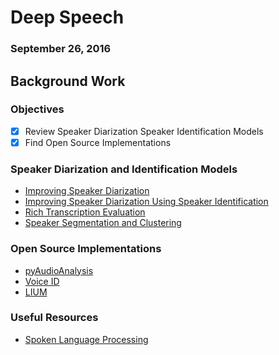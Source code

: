 # Deep Speech
### September 26, 2016

## Background Work

### Objectives

* [x] Review Speaker Diarization Speaker Identification Models
* [x] Find Open Source Implementations

### Speaker Diarization and Identification Models

* [Improving Speaker Diarization](ftp://tlp.limsi.fr/public/rt04f_diarization.pdf)
* [Improving Speaker Diarization Using Speaker Identification](https://archives.limsi.fr/RS2005/chm/tlp/tlp1/index.html)
* [Rich Transcription Evaluation](http://www.itl.nist.gov/iad/mig/tests/rt/)
* [Speaker Segmentation and Clustering](http://poseidon.csd.auth.gr/papers/PUBLISHED/JOURNAL/pdf/Kotti08a.pdf)

### Open Source Implementations

* [pyAudioAnalysis](https://github.com/tyiannak/pyAudioAnalysis)
* [Voice ID](https://github.com/mauromereu/voiceid)
* [LIUM](http://lium3.univ-lemans.fr/diarization/doku.php)

### Useful Resources

* [Spoken Language Processing](http://spokenlanguageprocessing.blogspot.in/)
